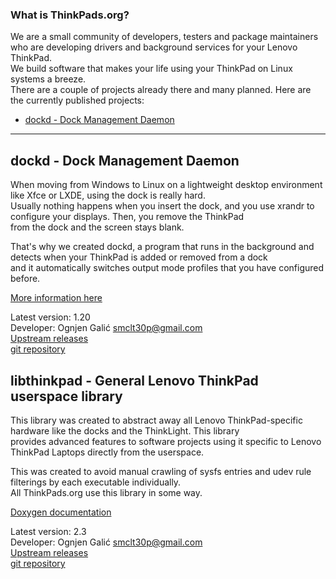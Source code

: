 ### What is ThinkPads.org?

We are a small community of developers, testers and package maintainers who are developing drivers and background services for your Lenovo ThinkPad.   
We build software that makes your life using your ThinkPad on Linux systems a breeze.    
There are a couple of projects already there and many planned. Here are the currently published projects:

- [dockd - Dock Management Daemon](#dockddockmanagementdaemon)

---

## dockd - Dock Management Daemon
When moving from Windows to Linux on a lightweight desktop environment like Xfce or LXDE, using the dock is really hard.   
Usually nothing happens when you insert the dock, and you use xrandr to configure your displays. Then, you remove the ThinkPad   
from the dock and the screen stays blank.

That's why we created dockd, a program that runs in the background and detects when your ThinkPad is added or removed from a dock    
and it automatically switches output mode profiles that you have configured before.

[More information here](/projects/dockd)    
    
Latest version: 1.20    
Developer: Ognjen Galić <smclt30p@gmail.com>    
[Upstream releases](http://thinkpads.org/ftp/dockd/)     
[git repository](https://github.com/libthinkpad/dockd)


## libthinkpad - General Lenovo ThinkPad userspace library
This library was created to abstract away all Lenovo ThinkPad-specific hardware like the docks and the ThinkLight. This library    
provides advanced features to software projects using it specific to Lenovo ThinkPad Laptops directly from the userspace.

This was created to avoid manual crawling of sysfs entries and udev rule filterings by each executable individually.     
All ThinkPads.org use this library in some way.

[Doxygen documentation](/projects/libthinkpad)
    
Latest version: 2.3      
Developer: Ognjen Galić <smclt30p@gmail.com>    
[Upstream releases](http://thinkpads.org/ftp/libthinkpad/)     
[git repository](https://github.com/libthinkpad/libthinkpad)
